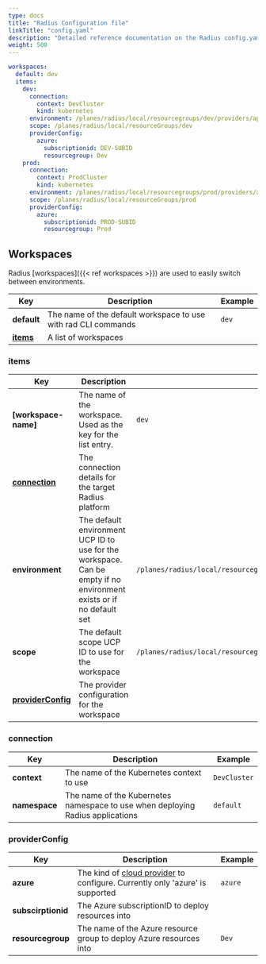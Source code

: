 ```yaml
---
type: docs
title: "Radius Configuration file"
linkTitle: "config.yaml"
description: "Detailed reference documentation on the Radius config.yaml configuration file"
weight: 500
---
```


```yaml
workspaces:
  default: dev
  items:
    dev:
      connection:
        context: DevCluster
        kind: kubernetes
      environment: /planes/radius/local/resourcegroups/dev/providers/applications.core/environments/dev
      scope: /planes/radius/local/resourceGroups/dev
      providerConfig:
        azure:
          subscriptionid: DEV-SUBID
          resourcegroup: Dev
    prod:
      connection:
        context: ProdCluster
        kind: kubernetes
      environment: /planes/radius/local/resourcegroups/prod/providers/applications.core/environments/prod
      scope: /planes/radius/local/resourceGroups/prod
      providerConfig:
        azure:
          subscriptionid: PROD-SUBID
          resourcegroup: Prod
```

## Workspaces

Radius [workspaces]({{< ref workspaces >}}) are used to easily switch between environments.

| Key | Description | Example |
|-----|-------------|---------|
| **default** | The name of the default workspace to use with rad CLI commands | `dev` |
| [**items**](#items) | A list of workspaces |

### items

| Key | Description | Example |
|-----|-------------|---------|
| **[workspace-name]** | The name of the workspace. Used as the key for the list entry. | `dev` |
| [**connection**](#connection) | The connection details for the target Radius platform | |
| **environment** | The default environment UCP ID to use for the workspace. Can be empty if no environment exists or if no default set | `/planes/radius/local/resourcegroups/dev/providers/applications.core/environments/dev` |
| **scope** | The default scope UCP ID to use for the workspace | `/planes/radius/local/resourcegroups/dev` |
| [**providerConfig**](#providerconfig) | The provider configuration for the workspace | |

### connection

| Key | Description | Example |
|-----|-------------|---------|
| **context** | The name of the Kubernetes context to use | `DevCluster` |
| **namespace** | The name of the Kubernetes namespace to use when deploying Radius applications | `default` |

### providerConfig

| Key | Description | Example |
|-----|-------------|---------|
| **azure** | The kind of [cloud provider](#cloud-providers) to configure. Currently only 'azure' is supported | `azure` |
| **subscirptionid** | The Azure subscriptionID to deploy resources into
| **resourcegroup** | The name of the Azure resource group to deploy Azure resources into | `Dev` |

